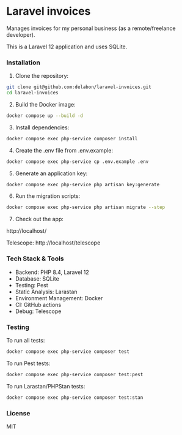 # Laravel invoices

Manages invoices for my personal business (as a remote/freelance developer).

This is a Laravel 12 application and uses SQLite.

### Installation

1. Clone the repository:

```sh
git clone git@github.com:delabon/laravel-invoices.git
cd laravel-invoices
```

2. Build the Docker image:

```bash
docker compose up --build -d
```

3. Install dependencies:

```bash
docker compose exec php-service composer install
```

4. Create the .env file from .env.example:

```bash
docker compose exec php-service cp .env.example .env
```

5. Generate an application key:

```bash
docker compose exec php-service php artisan key:generate
```

6. Run the migration scripts:

```bash
docker compose exec php-service php artisan migrate --step
```

7. Check out the app:

http://localhost/

Telescope: http://localhost/telescope

### Tech Stack & Tools

- Backend: PHP 8.4, Laravel 12
- Database: SQLite
- Testing: Pest
- Static Analysis: Larastan
- Environment Management: Docker
- CI: GitHub actions
- Debug: Telescope

### Testing

To run all tests:

```bash
docker compose exec php-service composer test
```

To run Pest tests:

```bash
docker compose exec php-service composer test:pest
```

To run Larastan/PHPStan tests:

```bash
docker compose exec php-service composer test:stan
```

### License

MIT
